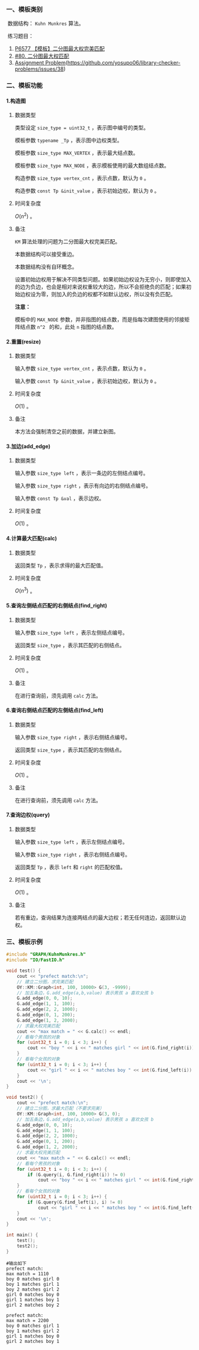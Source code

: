 ### 一、模板类别

​	数据结构： `Kuhn Munkres` 算法。

​	练习题目：

1. [P6577 【模板】二分图最大权完美匹配](https://www.luogu.com.cn/problem/P6577)
2. [#80. 二分图最大权匹配](https://uoj.ac/problem/80)
3. [Assignment Problem](https://judge.yosupo.jp/problem/assignment)(https://github.com/yosupo06/library-checker-problems/issues/38)


### 二、模板功能

#### 1.构造图

1. 数据类型

   类型设定 `size_type = uint32_t` ，表示图中编号的类型。

   模板参数 `typename _Tp` ，表示图中边权类型。

   模板参数 `size_type MAX_VERTEX` ，表示最大结点数。

   模板参数 `size_type MAX_NODE` ，表示模板使用的最大数组结点数。

   构造参数 `size_type vertex_cnt` ，表示点数，默认为 `0` 。

   构造参数 `const Tp &init_value` ，表示初始边权，默认为 `0` 。

2. 时间复杂度

   $O(n^2)$ 。

3. 备注

    `KM` 算法处理的问题为二分图最大权完美匹配。

   本数据结构可以接受重边。

   本数据结构没有自环概念。

   设置初始边权用于解决不同类型问题。如果初始边权设为无穷小，则即使加入的边为负边，也会是相对来说权重较大的边，所以不会拒绝负的匹配；如果初始边权设为零，则加入的负边的权都不如默认边权，所以没有负匹配。

   **注意：**

   模板中的 `MAX_NODE` 参数，并非指图的结点数，而是指每次建图使用的邻接矩阵结点数 `n^2 ` 的和，此处 `n` 指图的结点数。

#### 2.重置(resize)

1. 数据类型

   输入参数 `size_type vertex_cnt` ，表示点数，默认为 `0` 。

   输入参数 `const Tp &init_value` ，表示初始边权，默认为 `0` 。

2. 时间复杂度

   $O(1)$ 。

3. 备注

   本方法会强制清空之前的数据，并建立新图。

#### 3.加边(add_edge)

1. 数据类型

   输入参数 `size_type left`​ ，表示一条边的左侧结点编号。

   输入参数 `size_type right` ，表示有向边的右侧结点编号。

   输入参数 `const Tp &val` ，表示边权。

2. 时间复杂度

   $O(1)$ 。

#### 4.计算最大匹配(calc)

1. 数据类型

   返回类型 `Tp` ，表示求得的最大匹配值。

2. 时间复杂度

   $O(n^3)$ 。

#### 5.查询左侧结点匹配的右侧结点(find_right)

1. 数据类型

   输入参数 `size_type left` ，表示左侧结点编号。

   返回类型 `size_type` ，表示其匹配的右侧结点。

2. 时间复杂度

   $O(1)$ 。

3. 备注

   在进行查询前，须先调用 `calc` 方法。

#### 6.查询右侧结点匹配的左侧结点(find_left)

1. 数据类型

   输入参数 `size_type right` ，表示右侧结点编号。

   返回类型 `size_type` ，表示其匹配的左侧结点。

2. 时间复杂度

   $O(1)$ 。

3. 备注

   在进行查询前，须先调用 `calc` 方法。

#### 7.查询边权(query)

1. 数据类型

   输入参数 `size_type left` ，表示左侧结点编号。

   输入参数 `size_type right` ，表示右侧结点编号。

   返回类型 `Tp` ，表示 `left` 和 `right` 的匹配权值。

2. 时间复杂度

    $O(1)$ 。

3. 备注

   若有重边，查询结果为连接两结点的最大边权；若无任何连边，返回默认边权。

### 三、模板示例

```c++
#include "GRAPH/KuhnMunkres.h"
#include "IO/FastIO.h"

void test() {
    cout << "prefect match:\n";
    // 建立二分图，求完美匹配
    OY::KM::Graph<int, 100, 10000> G(3, -9999);
    // 加五条边，G.add_edge(a,b,value) 表示男孩 a 喜欢女孩 b
    G.add_edge(0, 0, 10);
    G.add_edge(1, 1, 100);
    G.add_edge(2, 2, 1000);
    G.add_edge(0, 1, 200);
    G.add_edge(1, 2, 2000);
    // 求最大权完美匹配
    cout << "max match = " << G.calc() << endl;
    // 看每个男孩的对象
    for (uint32_t i = 0; i < 3; i++) {
        cout << "boy " << i << " matches girl " << int(G.find_right(i)) << endl;
    }
    // 看每个女孩的对象
    for (uint32_t i = 0; i < 3; i++) {
        cout << "girl " << i << " matches boy " << int(G.find_left(i)) << endl;
    }
    cout << '\n';
}

void test2() {
    cout << "prefect match:\n";
    // 建立二分图，求最大匹配（不要求完美）
    OY::KM::Graph<int, 100, 10000> G(3, 0);
    // 加五条边，G.add_edge(a,b,value) 表示男孩 a 喜欢女孩 b
    G.add_edge(0, 0, 10);
    G.add_edge(1, 1, 100);
    G.add_edge(2, 2, 1000);
    G.add_edge(0, 1, 200);
    G.add_edge(1, 2, 2000);
    // 求最大权完美匹配
    cout << "max match = " << G.calc() << endl;
    // 看每个男孩的对象
    for (uint32_t i = 0; i < 3; i++) {
        if (G.query(i, G.find_right(i)) != 0)
            cout << "boy " << i << " matches girl " << int(G.find_right(i)) << endl;
    }
    // 看每个女孩的对象
    for (uint32_t i = 0; i < 3; i++) {
        if (G.query(G.find_left(i), i) != 0)
            cout << "girl " << i << " matches boy " << int(G.find_left(i)) << endl;
    }
    cout << '\n';
}

int main() {
    test();
    test2();
}
```

```
#输出如下
prefect match:
max match = 1110
boy 0 matches girl 0
boy 1 matches girl 1
boy 2 matches girl 2
girl 0 matches boy 0
girl 1 matches boy 1
girl 2 matches boy 2

prefect match:
max match = 2200
boy 0 matches girl 1
boy 1 matches girl 2
girl 1 matches boy 0
girl 2 matches boy 1

```

